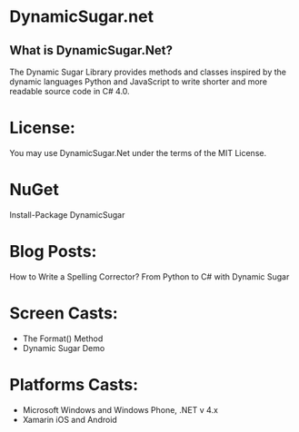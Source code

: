 DynamicSugar.net
===============

## What is DynamicSugar.Net?
The Dynamic Sugar Library provides methods and classes inspired by the dynamic languages Python and JavaScript to write shorter and more readable source code in C# 4.0.

# License:
You may use DynamicSugar.Net under the terms of the MIT License.
  
# NuGet
Install-Package DynamicSugar

# Blog Posts:
How to Write a Spelling Corrector? From Python to C# with Dynamic Sugar 
  
# Screen Casts: 
* The Format() Method
* Dynamic Sugar Demo

# Platforms Casts: 
* Microsoft Windows and Windows Phone, .NET v 4.x
* Xamarin iOS and Android
